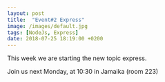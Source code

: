 ```yaml
---
layout: post
title:  "Event#2 Express"
image: /images/default.jpg
tags: [NodeJs, Express]
date: 2018-07-25 18:19:00 +0200
---
```


This week we are starting the new topic express.

Join us next Monday, at 10:30 in Jamaika (room 223)
